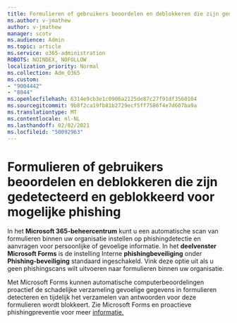 ```yaml
---
title: Formulieren of gebruikers beoordelen en deblokkeren die zijn gedetecteerd en geblokkeerd voor mogelijke phishing
ms.author: v-jmathew
author: v-jmathew
manager: scotv
ms.audience: Admin
ms.topic: article
ms.service: o365-administration
ROBOTS: NOINDEX, NOFOLLOW
localization_priority: Normal
ms.collection: Adm_O365
ms.custom:
- "9004442"
- "8044"
ms.openlocfilehash: 6314e9cb3e1c0906a2125de87c27f91df3560104
ms.sourcegitcommit: 9b8f2ca19fb81b2729ecf5ff7586f4e7d607ba9a
ms.translationtype: MT
ms.contentlocale: nl-NL
ms.lasthandoff: 02/02/2021
ms.locfileid: "50092963"
---
```

# <a name="review-and-unblock-forms-or-users-detected-and-blocked-for-potential-phishing"></a>Formulieren of gebruikers beoordelen en deblokkeren die zijn gedetecteerd en geblokkeerd voor mogelijke phishing

In het **Microsoft 365-beheercentrum** kunt u een automatische scan van formulieren binnen uw organisatie instellen op phishingdetectie en aanvragen voor persoonlijke of gevoelige informatie. In het **deelvenster Microsoft Forms** is de instelling Interne **phishingbeveiliging** onder **Phishing-beveiliging** standaard ingeschakeld. Vink deze optie uit als u geen phishingscans wilt uitvoeren naar formulieren binnen uw organisatie.

Met Microsoft Forms kunnen automatische computerbeoordelingen proactief de schadelijke verzameling gevoelige gegevens in formulieren detecteren en tijdelijk het verzamelen van antwoorden voor deze formulieren wordt blokkeert. Zie Microsoft Forms en proactieve phishingpreventie voor meer [informatie.](https://support.microsoft.com/office/microsoft-forms-and-proactive-phishing-prevention-b3950a20-296d-4e8e-96f5-594ced998a90)
